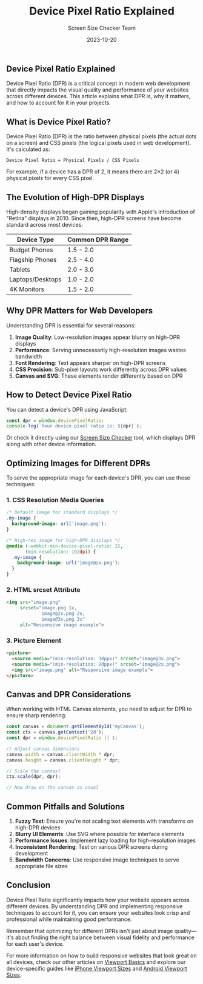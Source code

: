 ﻿---
title: "Device Pixel Ratio Explained"
description: "Learn about device pixel ratio (DPR) and how it affects web design and development"
date: "2023-10-20"
author: "Screen Size Checker Team"
category: "technical"
tags: ["dpr", "pixel-density", "retina-display", "responsive-design"]
featuredImage: "device-pixel-ratio.jpg"
---

## Device Pixel Ratio Explained

Device Pixel Ratio (DPR) is a critical concept in modern web development that directly impacts the visual quality and performance of your websites across different devices. This article explains what DPR is, why it matters, and how to account for it in your projects.

## What is Device Pixel Ratio?

Device Pixel Ratio (DPR) is the ratio between physical pixels (the actual dots on a screen) and CSS pixels (the logical pixels used in web development). It's calculated as:

```
Device Pixel Ratio = Physical Pixels / CSS Pixels
```

For example, if a device has a DPR of 2, it means there are 2×2 (or 4) physical pixels for every CSS pixel.

## The Evolution of High-DPR Displays

High-density displays began gaining popularity with Apple's introduction of "Retina" displays in 2010. Since then, high-DPR screens have become standard across most devices:

| Device Type | Common DPR Range |
|-------------|------------------|
| Budget Phones | 1.5 - 2.0 |
| Flagship Phones | 2.5 - 4.0 |
| Tablets | 2.0 - 3.0 |
| Laptops/Desktops | 1.0 - 2.0 |
| 4K Monitors | 1.5 - 2.0 |

## Why DPR Matters for Web Developers

Understanding DPR is essential for several reasons:

1. **Image Quality**: Low-resolution images appear blurry on high-DPR displays
2. **Performance**: Serving unnecessarily high-resolution images wastes bandwidth
3. **Font Rendering**: Text appears sharper on high-DPR screens
4. **CSS Precision**: Sub-pixel layouts work differently across DPR values
5. **Canvas and SVG**: These elements render differently based on DPR

## How to Detect Device Pixel Ratio

You can detect a device's DPR using JavaScript:

```javascript
const dpr = window.devicePixelRatio;
console.log(`Your device pixel ratio is: ${dpr}`);
```

Or check it directly using our [Screen Size Checker](/en/index.html) tool, which displays DPR along with other device information.

## Optimizing Images for Different DPRs

To serve the appropriate image for each device's DPR, you can use these techniques:

### 1. CSS Resolution Media Queries

```css
/* Default image for standard displays */
.my-image {
  background-image: url('image.png');
}

/* High-res image for high-DPR displays */
@media (-webkit-min-device-pixel-ratio: 2), 
       (min-resolution: 192dpi) { 
  .my-image {
    background-image: url('image@2x.png');
  }
}
```

### 2. HTML srcset Attribute

```html
<img src="image.png"
     srcset="image.png 1x, 
             image@2x.png 2x, 
             image@3x.png 3x"
     alt="Responsive image example">
```

### 3. Picture Element

```html
<picture>
  <source media="(min-resolution: 3dppx)" srcset="image@3x.png">
  <source media="(min-resolution: 2dppx)" srcset="image@2x.png">
  <img src="image.png" alt="Responsive image example">
</picture>
```

## Canvas and DPR Considerations

When working with HTML Canvas elements, you need to adjust for DPR to ensure sharp rendering:

```javascript
const canvas = document.getElementById('myCanvas');
const ctx = canvas.getContext('2d');
const dpr = window.devicePixelRatio || 1;

// Adjust canvas dimensions
canvas.width = canvas.clientWidth * dpr;
canvas.height = canvas.clientHeight * dpr;

// Scale the context
ctx.scale(dpr, dpr);

// Now draw on the canvas as usual
```

## Common Pitfalls and Solutions

1. **Fuzzy Text**: Ensure you're not scaling text elements with transforms on high-DPR devices
2. **Blurry UI Elements**: Use SVG where possible for interface elements
3. **Performance Issues**: Implement lazy loading for high-resolution images
4. **Inconsistent Rendering**: Test on various DPR screens during development
5. **Bandwidth Concerns**: Use responsive image techniques to serve appropriate file sizes

## Conclusion

Device Pixel Ratio significantly impacts how your website appears across different devices. By understanding DPR and implementing responsive techniques to account for it, you can ensure your websites look crisp and professional while maintaining good performance.

Remember that optimizing for different DPRs isn't just about image quality—it's about finding the right balance between visual fidelity and performance for each user's device.

For more information on how to build responsive websites that look great on all devices, check our other articles on [Viewport Basics](/blog/viewport-basics.html) and explore our device-specific guides like [iPhone Viewport Sizes](/devices/iphone-viewport-sizes.html) and [Android Viewport Sizes](/devices/android-viewport-sizes.html). 
